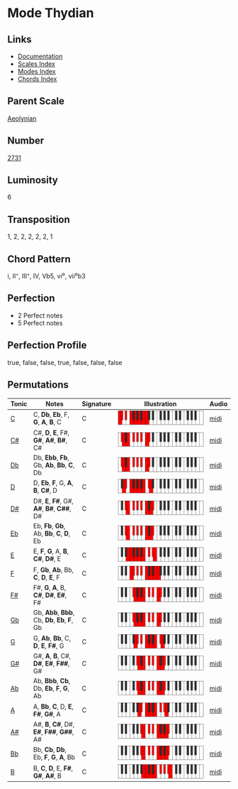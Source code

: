 # Mode Thydian

## Links

- [Documentation](README.md)
- [Scales Index](Scales.md)
- [Modes Index](Modes.md)
- [Chords Index](Chords.md)

## Parent Scale

[Aeolynian](ScaleAeolynian.md)

## Number

[2731](https://ianring.com/musictheory/scales/2731)

## Luminosity

6

## Transposition

1, 2, 2, 2, 2, 2, 1

## Chord Pattern

i, II⁺, III⁺, IV, Vb5, vi⁰, vii⁰b3

## Perfection

- 2 Perfect notes
- 5 Perfect notes

## Perfection Profile

true, false, false, true, false, false, false

## Permutations

| Tonic | Notes | Signature | Illustration | Audio |
|-------|-------|-----------|--------------|-------|
| [C](ModeCNaturalThydian.md) | C, **Db**, **Eb**, F, **G**, **A**, **B**, C | C | ![CNaturalThydian](ModeCNaturalThydian.png) | [midi](https://github.com/edipermadi/music/blob/main/docs/ModeCNaturalThydian.mid?raw=true) |
| [C#](ModeCSharpThydian.md) | C#, **D**, **E**, F#, **G#**, **A#**, **B#**, C# | C | ![CSharpThydian](ModeCSharpThydian.png) | [midi](https://github.com/edipermadi/music/blob/main/docs/ModeCSharpThydian.mid?raw=true) |
| [Db](ModeDFlatThydian.md) | Db, **Ebb**, **Fb**, Gb, **Ab**, **Bb**, **C**, Db | C | ![DFlatThydian](ModeDFlatThydian.png) | [midi](https://github.com/edipermadi/music/blob/main/docs/ModeDFlatThydian.mid?raw=true) |
| [D](ModeDNaturalThydian.md) | D, **Eb**, **F**, G, **A**, **B**, **C#**, D | C | ![DNaturalThydian](ModeDNaturalThydian.png) | [midi](https://github.com/edipermadi/music/blob/main/docs/ModeDNaturalThydian.mid?raw=true) |
| [D#](ModeDSharpThydian.md) | D#, **E**, **F#**, G#, **A#**, **B#**, **C##**, D# | C | ![DSharpThydian](ModeDSharpThydian.png) | [midi](https://github.com/edipermadi/music/blob/main/docs/ModeDSharpThydian.mid?raw=true) |
| [Eb](ModeEFlatThydian.md) | Eb, **Fb**, **Gb**, Ab, **Bb**, **C**, **D**, Eb | C | ![EFlatThydian](ModeEFlatThydian.png) | [midi](https://github.com/edipermadi/music/blob/main/docs/ModeEFlatThydian.mid?raw=true) |
| [E](ModeENaturalThydian.md) | E, **F**, **G**, A, **B**, **C#**, **D#**, E | C | ![ENaturalThydian](ModeENaturalThydian.png) | [midi](https://github.com/edipermadi/music/blob/main/docs/ModeENaturalThydian.mid?raw=true) |
| [F](ModeFNaturalThydian.md) | F, **Gb**, **Ab**, Bb, **C**, **D**, **E**, F | C | ![FNaturalThydian](ModeFNaturalThydian.png) | [midi](https://github.com/edipermadi/music/blob/main/docs/ModeFNaturalThydian.mid?raw=true) |
| [F#](ModeFSharpThydian.md) | F#, **G**, **A**, B, **C#**, **D#**, **E#**, F# | C | ![FSharpThydian](ModeFSharpThydian.png) | [midi](https://github.com/edipermadi/music/blob/main/docs/ModeFSharpThydian.mid?raw=true) |
| [Gb](ModeGFlatThydian.md) | Gb, **Abb**, **Bbb**, Cb, **Db**, **Eb**, **F**, Gb | C | ![GFlatThydian](ModeGFlatThydian.png) | [midi](https://github.com/edipermadi/music/blob/main/docs/ModeGFlatThydian.mid?raw=true) |
| [G](ModeGNaturalThydian.md) | G, **Ab**, **Bb**, C, **D**, **E**, **F#**, G | C | ![GNaturalThydian](ModeGNaturalThydian.png) | [midi](https://github.com/edipermadi/music/blob/main/docs/ModeGNaturalThydian.mid?raw=true) |
| [G#](ModeGSharpThydian.md) | G#, **A**, **B**, C#, **D#**, **E#**, **F##**, G# | C | ![GSharpThydian](ModeGSharpThydian.png) | [midi](https://github.com/edipermadi/music/blob/main/docs/ModeGSharpThydian.mid?raw=true) |
| [Ab](ModeAFlatThydian.md) | Ab, **Bbb**, **Cb**, Db, **Eb**, **F**, **G**, Ab | C | ![AFlatThydian](ModeAFlatThydian.png) | [midi](https://github.com/edipermadi/music/blob/main/docs/ModeAFlatThydian.mid?raw=true) |
| [A](ModeANaturalThydian.md) | A, **Bb**, **C**, D, **E**, **F#**, **G#**, A | C | ![ANaturalThydian](ModeANaturalThydian.png) | [midi](https://github.com/edipermadi/music/blob/main/docs/ModeANaturalThydian.mid?raw=true) |
| [A#](ModeASharpThydian.md) | A#, **B**, **C#**, D#, **E#**, **F##**, **G##**, A# | C | ![ASharpThydian](ModeASharpThydian.png) | [midi](https://github.com/edipermadi/music/blob/main/docs/ModeASharpThydian.mid?raw=true) |
| [Bb](ModeBFlatThydian.md) | Bb, **Cb**, **Db**, Eb, **F**, **G**, **A**, Bb | C | ![BFlatThydian](ModeBFlatThydian.png) | [midi](https://github.com/edipermadi/music/blob/main/docs/ModeBFlatThydian.mid?raw=true) |
| [B](ModeBNaturalThydian.md) | B, **C**, **D**, E, **F#**, **G#**, **A#**, B | C | ![BNaturalThydian](ModeBNaturalThydian.png) | [midi](https://github.com/edipermadi/music/blob/main/docs/ModeBNaturalThydian.mid?raw=true) |
